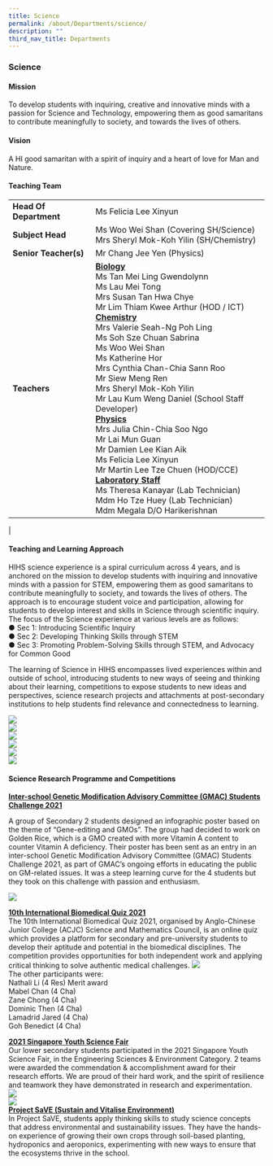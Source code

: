 ```yaml
---
title: Science
permalink: /about/Departments/science/
description: ""
third_nav_title: Departments
---
```

### **Science**

#### **Mission**<br>
To develop students with inquiring, creative and innovative minds with a passion for Science and Technology, empowering them as good samaritans to contribute meaningfully to society, and towards the lives of others.
#### **Vision**<br>
A HI good samaritan with a spirit of inquiry and a heart of love for Man and Nature.


#### **Teaching Team**
|  |  |
|---|---|
| **Head Of Department** | Ms Felicia Lee Xinyun |
|**Subject Head** | Ms Woo Wei Shan (Covering SH/Science) <br>Mrs Sheryl Mok-Koh Yilin (SH/Chemistry) |
|**Senior Teacher(s)** | Mr Chang Jee Yen (Physics)
| **Teachers** | <u>**Biology**</u><br>Ms Tan Mei Ling Gwendolynn<br>Ms Lau Mei Tong<br>Mrs Susan Tan Hwa Chye<br>Mr Lim Thiam Kwee Arthur (HOD / ICT)<br><u>**Chemistry**</u><br>Mrs Valerie Seah-Ng Poh Ling<br>Ms Soh Sze Chuan Sabrina<br>Ms Woo Wei Shan<br>Ms Katherine Hor<br>Mrs Cynthia Chan-Chia Sann Roo<br>Mr Siew Meng Ren<br>Mrs Sheryl Mok-Koh Yilin<br>Mr Lau Kum Weng Daniel (School Staff Developer)<br><u>**Physics**</u><br>Mrs Julia Chin-Chia Soo Ngo<br>Mr Lai Mun Guan<br>Mr Damien Lee Kian Aik<br>Ms Felicia Lee Xinyun<br>Mr Martin Lee Tze Chuen (HOD/CCE)<br><u>**Laboratory Staff**</u><br>Ms Theresa Kanayar (Lab Technician)<br> Mdm Ho Tze Huey (Lab Technician) <br>Mdm Megala D/O Harikerishnan | 
|
#### **Teaching and Learning Approach**
HIHS science experience is a spiral curriculum across 4 years, and is anchored on the mission to develop students with inquiring and innovative minds with a passion for STEM, empowering them as good samaritans to contribute meaningfully to society, and towards the lives of others. The approach is to encourage student voice and participation, allowing for students to develop interest and skills in Science through scientific inquiry. The focus of the Science experience at various levels are as follows:<br>
●	Sec 1: Introducing Scientific Inquiry<br>
●	Sec 2: Developing Thinking Skills through STEM<br>
●	Sec 3: Promoting Problem-Solving Skills through STEM, and Advocacy for Common Good

The learning of Science in HIHS encompasses lived experiences within and outside of school, introducing students to new ways of seeing and thinking about their learning, competitions to expose students to new ideas and perspectives, science research projects and attachments at post-secondary institutions to help students find relevance and connectedness to learning.

![](/images/Science%20Department/Students%20Engaging%20in%20scientific%20inquiry.png)<br>
![](/images/Science%20Department/Students%20Make%20Their%20Thinking%20Visible.png)<br>
![](/images/Science%20Department/Sec%202%20Students%20Reseaching%20collaboratively%20on%20Solar%20energy.png)<br>
![](/images/Science%20Department/Devices%20raised%20to%20capture%20interesting%20points.png)<br>
![](/images/Science%20Department/Sec%201%20Students%20prototyping%20a%20water%20filtration.png)<br>
![](/images/Science%20Department/Students%20Embarked%20on%20the%20task%20to%20evaluate%20the%20efficacy.png)<br>

#### **Science Research Programme and Competitions**
<u>**Inter-school Genetic Modification Advisory Committee (GMAC) Students Challenge 2021**</u><br>

A group of Secondary 2 students designed an infographic poster based on the theme of
“Gene-editing and GMOs”. The group had decided to work on Golden Rice, which is a GMO created
with more Vitamin A content to counter Vitamin A deficiency. Their poster has been sent as an
entry in an inter-school Genetic Modification Advisory Committee (GMAC) Students Challenge
2021, as part of GMAC’s ongoing efforts in educating the public on GM-related issues. It was a steep
learning curve for the 4 students but they took on this challenge with passion and enthusiasm.<br>

![](/images/Science%20Department/7%20Arthur,%20Samuel,yu%20en.png)

<u>**10th International Biomedical Quiz 2021**</u><br>
The 10th International Biomedical Quiz 2021, organised by Anglo-Chinese Junior College (ACJC)
Science and Mathematics Council, is an online quiz which provides a platform for secondary and
pre-university students to develop their aptitude and potential in the biomedical disciplines. The
competition provides opportunities for both independent work and applying critical thinking to
solve authentic medical challenges.
![](/images/Science%20Department/8%20Low%20Xin,%20ng%20yong%20Jun.png)<br>
The other participants were:<br>
Nathali Li (4 Res) Merit award<br>
Mabel Chan (4 Cha)<br>
Zane Chong (4 Cha)<br>
Dominic Then (4 Cha)<br>
Lamadrid Jared (4 Cha)<br>
Goh Benedict (4 Cha)

<u>**2021 Singapore Youth Science Fair**</u><br>
Our lower secondary students participated in the 2021 Singapore Youth Science Fair, in the
Engineering Sciences & Environment Category. 2 teams were awarded the commendation &
accomplishment award for their research efforts. We are proud of their hard work, and the spirit
of resilience and teamwork they have demonstrated in research and experimentation.<br>
![](/images/Science%20Department/9%20youth%20science%20fair.png)<br>
![](/images/Science%20Department/10%20youth%20science%20fair.png)<br>
<u>**Project SaVE (Sustain and Vitalise Environment)**</u><br>
In Project SaVE, students apply thinking skills to study science concepts that address environmental
and sustainability issues. They have the hands-on experience of growing their own crops through
soil-based planting, hydroponics and aeroponics, experimenting with new ways to ensure that the
ecosystems thrive in the school.

